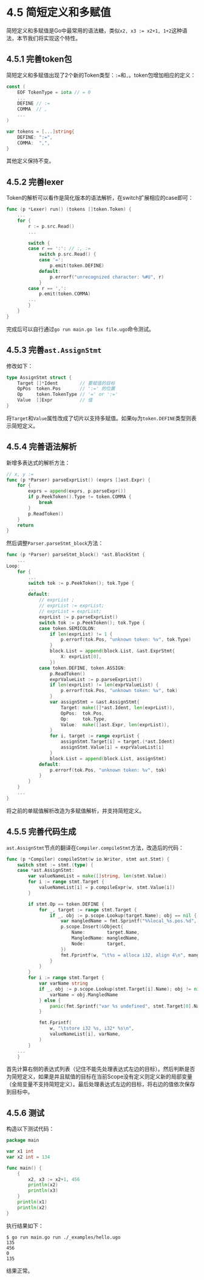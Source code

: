 # 4.5 简短定义和多赋值

简短定义和多赋值是Go中最常用的语法糖，类似`x2, x3 := x2+1, 1+2`这种语法，本节我们将实现这个特性。

## 4.5.1 完善token包

简短定义和多赋值出现了2个新的Token类型：`:=`和`,`。token包增加相应的定义：

```go
const (
	EOF TokenType = iota // = 0
	...
	DEFINE // :=
	COMMA  // ,
	...
)

var tokens = [...]string{
	DEFINE: ":=",
	COMMA:  ",",
}
```

其他定义保持不变。

## 4.5.2 完善lexer

Token的解析可以看作是简化版本的语法解析，在switch扩展相应的case即可：

```go
func (p *Lexer) run() (tokens []token.Token) {
	...
	for {
		r := p.src.Read()
		...

		switch {
		case r == ':': // :, :=
			switch p.src.Read() {
			case '=':
				p.emit(token.DEFINE)
			default:
				p.errorf("unrecognized character: %#U", r)
			}
		case r == ',':
			p.emit(token.COMMA)
		...
		}
	}
}
```

完成后可以自行通过`go run main.go lex file.ugo`命令测试。

## 4.5.3 完善`ast.AssignStmt`

修改如下：

```go
type AssignStmt struct {
	Target []*Ident        // 要赋值的目标
	OpPos  token.Pos       // ':=' 的位置
	Op     token.TokenType // '=' or ':='
	Value  []Expr          // 值
}
```

将`Target`和`Value`属性改成了切片以支持多赋值。如果`Op`为`token.DEFINE`类型则表示简短定义。

## 4.5.4 完善语法解析

新增多表达式的解析方法：

```go
// x, y :=
func (p *Parser) parseExprList() (exprs []ast.Expr) {
	for {
		exprs = append(exprs, p.parseExpr())
		if p.PeekToken().Type != token.COMMA {
			break
		}
		p.ReadToken()
	}
	return
}
```

然后调整`Parser.parseStmt_block`方法：

```go
func (p *Parser) parseStmt_block() *ast.BlockStmt {
	...
Loop:
	for {
		...
		switch tok := p.PeekToken(); tok.Type {
		...
		default:
			// exprList ;
			// exprList := exprList;
			// exprList = exprList;
			exprList := p.parseExprList()
			switch tok := p.PeekToken(); tok.Type {
			case token.SEMICOLON:
				if len(exprList) != 1 {
					p.errorf(tok.Pos, "unknown token: %v", tok.Type)
				}
				block.List = append(block.List, &ast.ExprStmt{
					X: exprList[0],
				})
			case token.DEFINE, token.ASSIGN:
				p.ReadToken()
				exprValueList := p.parseExprList()
				if len(exprList) != len(exprValueList) {
					p.errorf(tok.Pos, "unknown token: %v", tok)
				}
				var assignStmt = &ast.AssignStmt{
					Target: make([]*ast.Ident, len(exprList)),
					OpPos:  tok.Pos,
					Op:     tok.Type,
					Value:  make([]ast.Expr, len(exprList)),
				}
				for i, target := range exprList {
					assignStmt.Target[i] = target.(*ast.Ident)
					assignStmt.Value[i] = exprValueList[i]
				}
				block.List = append(block.List, assignStmt)
			default:
				p.errorf(tok.Pos, "unknown token: %v", tok)
			}
		}
	}
	...
}
```

将之前的单赋值解析改造为多赋值解析，并支持简短定义。

## 4.5.5 完善代码生成

`ast.AssignStmt`节点的翻译在`Compiler.compileStmt`方法，改造后的代码：

```go
func (p *Compiler) compileStmt(w io.Writer, stmt ast.Stmt) {
	switch stmt := stmt.(type) {
	case *ast.AssignStmt:
		var valueNameList = make([]string, len(stmt.Value))
		for i := range stmt.Target {
			valueNameList[i] = p.compileExpr(w, stmt.Value[i])
		}

		if stmt.Op == token.DEFINE {
			for _, target := range stmt.Target {
				if _, obj := p.scope.Lookup(target.Name); obj == nil {
					var mangledName = fmt.Sprintf("%%local_%s.pos.%d", target.Name, target.NamePos)
					p.scope.Insert(&Object{
						Name:        target.Name,
						MangledName: mangledName,
						Node:        target,
					})
					fmt.Fprintf(w, "\t%s = alloca i32, align 4\n", mangledName)
				}
			}
		}
		for i := range stmt.Target {
			var varName string
			if _, obj := p.scope.Lookup(stmt.Target[i].Name); obj != nil {
				varName = obj.MangledName
			} else {
				panic(fmt.Sprintf("var %s undefined", stmt.Target[0].Name))
			}

			fmt.Fprintf(
				w, "\tstore i32 %s, i32* %s\n",
				valueNameList[i], varName,
			)
		}
	...
	}
```

首先计算右侧的表达式列表（记住不能先处理表达式左边的目标）。然后判断是否为简短定义，如果是并且赋值的目标在当前Scope没有定义则定义新的局部变量（全局变量不支持简短定义）。最后处理表达式左边的目标，将右边的值依次保存到目标中。

## 4.5.6 测试

构造以下测试代码：

```go
package main

var x1 int
var x2 int = 134

func main() {
	{
		x2, x3 := x2+1, 456
		println(x2)
		println(x3)
	}
	println(x1)
	println(x2)
}
```

执行结果如下：

```
$ go run main.go run ./_examples/hello.ugo 
135
456
0
135
```

结果正常。
